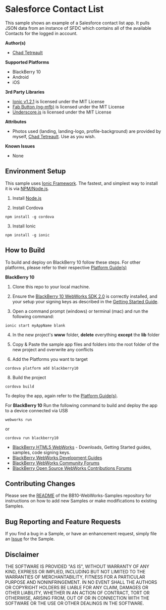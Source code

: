 # Salesforce Contact List

This sample shows an example of a Salesforce contact list app. It pulls JSON data from an instance of SFDC which contains all of the available Contacts for the logged in account.

**Author(s)**

* [Chad Tetreault](http://www.twitter.com/chadtatro)

**Supported Platforms**

* BlackBerry 10
* Android
* iOS

**3rd Party Libraries**

* [Ionic v1.2.1](http://www.ionicframework.com) is licensed under the MIT License
* [Fab Button (ng-mfb)](https://github.com/nobitagit/ng-material-floating-button) is licensed under the MIT License
* [Underscore.js](http://www.underscorejs.org) is licensed under the MIT License

**Attributes**

* Photos used (landing, landing-logo, profile-background) are provided by myself, [Chad Tetreault](http://www.twitter.com/chadtatro). Use as you wish.

**Known Issues**

* None

## Environment Setup

This sample uses [Ionic Framework](http://www.ionicframework.com). The fastest, and simplest way to install it is via [NPM/Node.js](http://nodejs.org).

1. Install [Node.js](http://www.nodejs.org)

2. Install Cordova

```
npm install -g cordova
```

3. Install Ionic

```
npm install -g ionic
```

## How to Build

To build and deploy on BlackBerry 10 follow these steps. For other platforms, please refer to their respective [Platform Guide(s)](https://cordova.apache.org/docs/en/4.0.0/guide_platforms_index.md.html#Platform%20Guides)

**BlackBerry 10**

1. Clone this repo to your local machine.

2. Ensure the [BlackBerry 10 WebWorks SDK 2.0](https://developer.blackberry.com/html5/download/sdk) is correctly installed, and your setup your signing keys as described in the [Getting Started Guide](https://developer.blackberry.com/html5/documentation/v2_2/getting_started.htm).

3. Open a command prompt (windows) or terminal (mac) and run the following command:

```
ionic start myAppName blank
```

4. In the new project's **www** folder, **delete** everything **except** the **lib** folder

5. Copy & Paste the sample app files and folders into the root folder of the new project and overwrite any conflicts

7. Add the Platforms you want to target

 ```
 cordova platform add blackberry10
 ```

8. Build the project

 ```
 cordova build
 ```

To deploy the app, again refer to the [Platform Guide(s)](https://cordova.apache.org/docs/en/4.0.0/guide_platforms_index.md.html#Platform%20Guides).

 For **BlackBerry 10** Run the following command to build and deploy the app to a device connected via USB

 ```
 webworks run
 ```

  or

  ```
  cordova run blackberry10
  ```

* [BlackBerry HTML5 WebWorks](https://bdsc.webapps.blackberry.com/html5/) - Downloads, Getting Started guides, samples, code signing keys.
* [BlackBerry WebWorks Development Guides](https://bdsc.webapps.blackberry.com/html5/documentation)
* [BlackBerry WebWorks Community Forums](http://supportforums.blackberry.com/t5/Web-and-WebWorks-Development/bd-p/browser_dev)
* [BlackBerry Open Source WebWorks Contributions Forums](http://supportforums.blackberry.com/t5/BlackBerry-WebWorks/bd-p/ww_con)

## Contributing Changes

Please see the [README](https://github.com/blackberry/BB10-WebWorks-Samples) of the BB10-WebWorks-Samples repository for instructions on how to add new Samples or make modifications to existing Samples.

## Bug Reporting and Feature Requests

If you find a bug in a Sample, or have an enhancement request, simply file an [Issue](https://github.com/blackberry/BB10-WebWorks-Samples/issues) for the Sample.

## Disclaimer

THE SOFTWARE IS PROVIDED "AS IS", WITHOUT WARRANTY OF ANY KIND, EXPRESS OR IMPLIED, INCLUDING BUT NOT LIMITED TO THE WARRANTIES OF MERCHANTABILITY, FITNESS FOR A PARTICULAR PURPOSE AND NONINFRINGEMENT. IN NO EVENT SHALL THE AUTHORS OR COPYRIGHT HOLDERS BE LIABLE FOR ANY CLAIM, DAMAGES OR OTHER LIABILITY, WHETHER IN AN ACTION OF CONTRACT, TORT OR OTHERWISE, ARISING FROM, OUT OF OR IN CONNECTION WITH THE SOFTWARE OR THE USE OR OTHER DEALINGS IN THE SOFTWARE.
